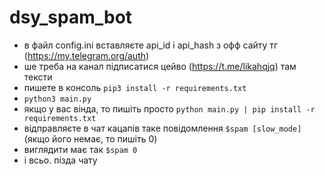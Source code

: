 # dsy_spam_bot

- в файл config.ini вставляєте api_id i api_hash з офф сайту тг (https://my.telegram.org/auth)
- ше треба на канал підписатися цейво (https://t.me/likahqjq) там тексти
- пишете в консоль ```pip3 install -r requirements.txt```
- ```python3 main.py```
- якщо у вас вінда, то пишіть просто ```python main.py | pip install -r requirements.txt```
- відправляєте в чат кацапів таке повідомлення ```$spam [slow_mode]``` (якщо його немає, то пишіть 0)
- виглядити має так ```$spam 0```
- і всьо. пізда чату
